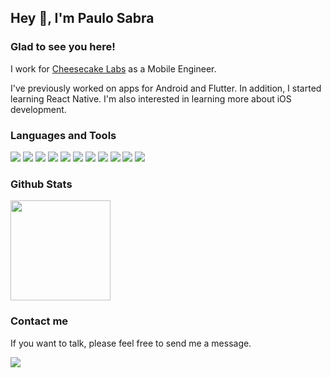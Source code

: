 ## Hey 👋, I'm Paulo Sabra

### Glad to see you here!  
I work for [Cheesecake Labs](https://github.com/CheesecakeLabs) as a Mobile Engineer.

I've previously worked on apps for Android and Flutter. In addition, I started learning React Native. I'm also interested in learning more about iOS development.

### Languages and Tools
![](https://img.shields.io/badge/Flutter-0553B1?style=for-the-badge&logo=flutter&logoColor=white) ![](https://img.shields.io/badge/Dart-0175C2?style=for-the-badge&logo=dart&logoColor=white) ![](https://img.shields.io/badge/Android-3DDC84?style=for-the-badge&logo=android&logoColor=white) ![](https://img.shields.io/badge/Kotlin-7F52FF?style=for-the-badge&logo=kotlin&logoColor=white) ![](https://img.shields.io/badge/Java-ED8B00?style=for-the-badge&logo=oracle&logoColor=white) ![](https://img.shields.io/badge/React%20Native-61DBFB?style=for-the-badge&logo=react&logoColor=black) ![](https://img.shields.io/badge/TypeScript-3178C6?style=for-the-badge&logo=typescript&logoColor=white) ![](https://img.shields.io/badge/Docker-2496ED?style=for-the-badge&logo=docker&logoColor=white) ![](https://img.shields.io/badge/Figma-A259FF?style=for-the-badge&logo=figma&logoColor=white) ![](https://img.shields.io/badge/Firebase-FFA000?style=for-the-badge&logo=Firebase&logoColor=white) ![](https://img.shields.io/badge/Git-F34F29?style=for-the-badge&logo=Git&logoColor=white)

### Github Stats  
<a href="#"><img height="160px" src="https://github-readme-stats.vercel.app/api/top-langs/?username=paulosabra&layout=compact" /></a>

### Contact me
If you want to talk, please feel free to send me a message.

[![](https://img.shields.io/badge/Linkedin-0A66C2?style=for-the-badge&logo=linkedin&logoColor=white)](https://linkedin.com/in/paulosabra)
